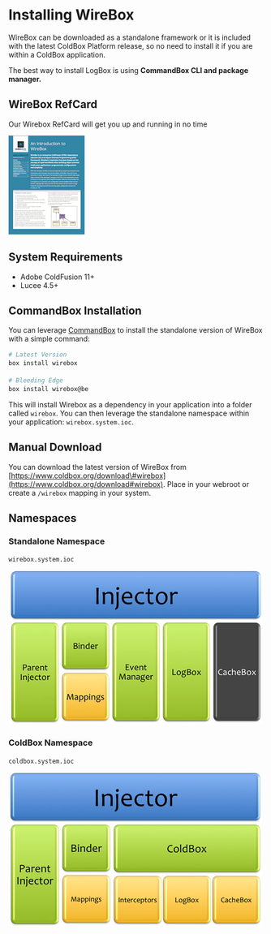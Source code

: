 # Installing WireBox

WireBox can be downloaded as a standalone framework or it is included with the latest ColdBox Platform release, so no need to install it if you are within a ColdBox application.

The best way to install LogBox is using **CommandBox CLI and package manager.**


## WireBox RefCard

Our Wirebox RefCard will get you up and running in no time

![](.gitbook/assets/overview_wireboxrefcard.png)



## System Requirements

* Adobe ColdFusion 11+
* Lucee 4.5+



## CommandBox Installation

You can leverage [CommandBox](http://www.ortussolutions.com/products/commandbox) to install the standalone version of WireBox with a simple command:

```bash
# Latest Version
box install wirebox

# Bleeding Edge
box install wirebox@be
```

This will install Wirebox as a dependency in your application into a folder called `wirebox`. You can then leverage the standalone namespace within your application: `wirebox.system.ioc`.

## Manual Download

You can download the latest version of WireBox from [https://www.coldbox.org/download\#wirebox](https://www.coldbox.org/download#wirebox). Place in your webroot or create a `/wirebox` mapping in your system.

## Namespaces

### Standalone Namespace

`wirebox.system.ioc`

![](.gitbook/assets/installing_wireboxsystem.jpg)

### ColdBox Namespace

`coldbox.system.ioc`

![](.gitbook/assets/installing_coldboxsystem.jpg)


